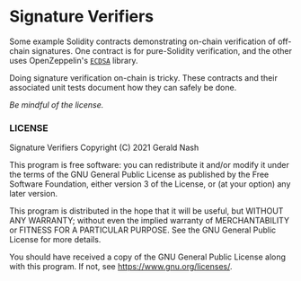 # Signature Verifiers

Some example Solidity contracts demonstrating on-chain verification of off-chain signatures. One contract is for pure-Solidity verification, and the other uses OpenZeppelin's [`ECDSA`](https://docs.openzeppelin.com/contracts/2.x/api/cryptography#ECDSA) library.  

Doing signature verification on-chain is tricky. These contracts and their associated unit tests document how they can safely be done.

_Be mindful of the license._

### LICENSE

Signature Verifiers
Copyright (C) 2021 Gerald Nash

This program is free software: you can redistribute it and/or modify it under the terms of the GNU General Public License as published by the Free Software Foundation, either version 3 of the License, or (at your option) any later version.

This program is distributed in the hope that it will be useful, but WITHOUT ANY WARRANTY; without even the implied warranty of MERCHANTABILITY or FITNESS FOR A PARTICULAR PURPOSE. See the GNU General Public License for more details.

You should have received a copy of the GNU General Public License along with this program. If not, see <https://www.gnu.org/licenses/>.
